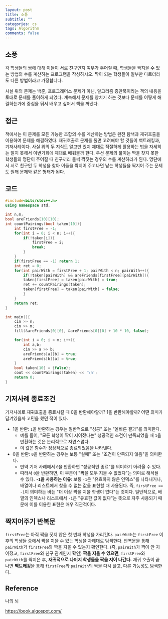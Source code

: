 ```yaml
---
layout: post
title: 소풍
subtitle: ""
categories: cs
tags: Algorithm
comments: false
---
```


## 소풍

각 학생들의 쌍에 대해 이들이 서로 친구인지 여부가 주어질 때, 학생들을 짝지을 수 있는 방법의 수를 계산하는 프로그램을
작성하시오. 짝이 되는 학생들이 일부만 다르더라도 다른 방법이라고 가정합니다.

사실 위의 문제는 백준, 프로그래머스 문제가 아닌, 알고리즘 종만북이라는 책의 내용을 토대로 문제를 풀이하게 되었다.
계속해서 문제를 양치기 하는 것보다 문제를 어떻게 해결하는가에 중심을 둬서 배우고 싶어서 책을 꺼냈다.

## 접근

책에서는 이 문제를 모든 가능한 조합의 수를 계산하는 방법은 완전 탐색과 재귀호출을 이용하여 문제를 해결하였다.
재귀호출로 문제를 풀면 고려해야 할 것들이 백트래킹과, 기저사례이다. 사실 위의 두 지식도 알고만 있지 제대로 적절하게
활용하는 법을 자세히는 알지 못해서 이번기회에 제대로 배워볼까 한다.
우선 문제의 풀이는 짝을 찾지 못한 학생들의 명단이 주어질 때 친구끼리 둘씩 짝짓는 경우의 수를 계산하라가 된다.
명단에서 서로 친구인 두 학생을 찾아 이들을 짝지어 주고나면 남는 학생들을 짝지어 주는 문제도 원래 문제와 같은 형태가 된다.

## 코드

```cpp
#include<bits/stdc++.h>
using namespace std;

int n,m;
bool areFriends[10][10];
int countPairings(bool taken[10]){
    int firstFree = -1;
    for(int i = 0; i < n; i++){
        if(!taken[i]){
            firstFree = i;
            break;
        }
    }
    if(firstFree == -1) return 1;
    int ret = 0;
    for(int pairWith = firstFree + 1; pairWith < n; pairWith++){
        if(!taken[pairWith] && areFriends[firstFree][pairWith]){
        taken[firstFree] = taken[pairWith] = true;
        ret += countPairings(taken);
        taken[firstFree] = taken[pairWith] = false;
        }
    }
    return ret;
}

int main(){
    cin >> n;
    cin >> m;
    fill(&areFriends[0][0], &areFriends[0][0] + 10 * 10, false);

    for(int i = 0; i < m; i++){
        int a,b;
        cin >> a >> b;
        areFriends[a][b] = true;
        areFriends[b][a] = true;
    }
    bool taken[10] = {false};
    cout << countPairings(taken) << '\n';
    return 0;
}
```

## 기저사례 종료조건

기저사례로 재귀호출을 종료시킬 때 0을 반환해야할까? 1을 반환해야할까? 어떤 의미가 담겨있을까 고민을 했던 적이 있다.
- 1을 반환: `1`을 반환하는 경우는 일반적으로 "성공" 또는 "올바른 결과"를 의미한다. 
  - 예를 들어, "모든 학생이 짝이 지어졌다는" 성공적인 조건이 만족되었을 때 `1`을 반환하는 것은 논리적으로 자연스럽다.
  - 이 값은 함수가 정상적으로 종료되었음을 나타낸다.
- 0을 반환: `0`을 반환하는 경우는 보통 "실패" 또는 "조건이 만족되지 않음"을 의미한다. 
  - 만약 기저 사례에서 `0`을 반환하면 "성공적인 종료"를 의미하기 어려울 수 있다. 
  - 따라서 `0`을 반환하면, 이 부분이 "짝을 모두 지을 수 없었다"는 의미로 해석될 수 있다.
**`-1`을 사용하는 이유**: 보통 `-1`은 "유효하지 않은 인덱스"를 나타내거나, 배열이나 리스트에서 찾을 수 없는 값을 표현할 때 사용된다. 즉, `firstFree == -1`이 의미하는 바는 "더 이상 짝을 지을 학생이 없다"는 것이다. 일반적으로, 배열의 인덱스나 리스트에서 `-1`은 "유효한 값이 없다"는 뜻으로 자주 사용되기 때문에 이를 이용한 표현은 매우 직관적이다.

## 짝지어주기 반복문

`firstFree`는 아직 짝을 짓지 않은 첫 번째 학생을 가리킨다. 
`pairWith`는 `firstFree` 이후의 학생들 중에서 짝을 지을 수 있는 학생을 차례대로 탐색한다. 
반복문을 통해 `pairWith`가 `firstFree`와 짝을 지을 수 있는지 확인한다. 
(즉, `pairWith`가 짝이 안 지어졌고, `firstFree`와 친구 관계인지 확인) 
**짝을 지을 수 있으면**, `firstFree`와 `pairWith`를 짝지은 후, **재귀적으로 나머지 학생들을 짝을 지어 나간다.** 
재귀 호출이 끝나면 **백트래킹**을 통해 `firstFree`와 `pairWith`의 짝을 다시 풀고, 다른 가능성도 탐색한다.





## Reference

나의 뇌

<https://book.algospot.com/>